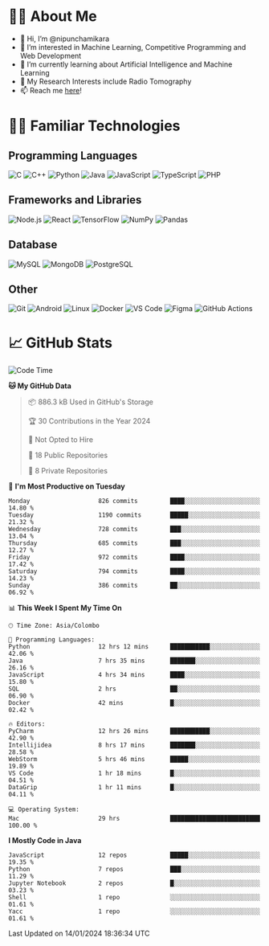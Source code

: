 # 🙋‍♂️ About Me
- 👋 Hi, I’m @nipunchamikara
- 👀 I’m interested in Machine Learning, Competitive Programming and Web Development
- 🌱 I’m currently learning about Artificial Intelligence and Machine Learning
- 📜 My Research Interests include Radio Tomography
- 📫 Reach me [here](mailto:nipunchamikara@yahoo.com)!

# 👨‍💻 Familiar Technologies

## Programming Languages
![C](https://img.icons8.com/color/48/000000/c-programming.png "C")
![C++](https://img.icons8.com/color/48/000000/c-plus-plus-logo.png "C++")
![Python](https://img.icons8.com/color/48/000000/python.png "Python")
![Java](https://img.icons8.com/color/48/000000/java-coffee-cup-logo.png "Java")
![JavaScript](https://img.icons8.com/color/48/000000/javascript.png "JavaScript")
![TypeScript](https://img.icons8.com/color/48/000000/typescript.png "TypeScript")
![PHP](https://img.icons8.com/officel/48/000000/php-logo.png "PHP")

## Frameworks and Libraries
![Node.js](https://img.icons8.com/color/48/000000/nodejs.png "Node.js")
![React](https://img.icons8.com/officel/48/000000/react.png "React")
![TensorFlow](https://img.icons8.com/color/48/000000/tensorflow.png "TensorFlow")
![NumPy](https://img.icons8.com/color/48/000000/numpy.png "NumPy")
![Pandas](https://img.icons8.com/color/48/000000/pandas.png "Pandas")

## Database
![MySQL](https://img.icons8.com/color/48/000000/mysql-logo.png "MySQL")
![MongoDB](https://img.icons8.com/color/48/000000/mongodb.png "MongoDB")
![PostgreSQL](https://img.icons8.com/color/48/000000/postgreesql.png "PostgreSQL")

## Other
![Git](https://img.icons8.com/color/48/000000/git.png "Git")
![Android](https://img.icons8.com/color/48/000000/android-os.png "Android")
![Linux](https://img.icons8.com/color/48/000000/linux.png "Linux")
![Docker](https://img.icons8.com/color/48/000000/docker.png "Docker")
![VS Code](https://img.icons8.com/color/48/000000/visual-studio-code-2019.png "VS Code")
![Figma](https://img.icons8.com/color/48/000000/figma.png "Figma")
![GitHub Actions](https://img.icons8.com/color/48/000000/github.png "GitHub Actions")

# 📈 GitHub Stats

<!--START_SECTION:waka-->
![Code Time](http://img.shields.io/badge/Code%20Time-361%20hrs%2012%20mins-blue)

**🐱 My GitHub Data** 

> 📦 886.3 kB Used in GitHub's Storage 
 > 
> 🏆 30 Contributions in the Year 2024
 > 
> 🚫 Not Opted to Hire
 > 
> 📜 18 Public Repositories 
 > 
> 🔑 8 Private Repositories 
 > 
📅 **I'm Most Productive on Tuesday** 

```text
Monday                   826 commits         ████░░░░░░░░░░░░░░░░░░░░░   14.80 % 
Tuesday                  1190 commits        █████░░░░░░░░░░░░░░░░░░░░   21.32 % 
Wednesday                728 commits         ███░░░░░░░░░░░░░░░░░░░░░░   13.04 % 
Thursday                 685 commits         ███░░░░░░░░░░░░░░░░░░░░░░   12.27 % 
Friday                   972 commits         ████░░░░░░░░░░░░░░░░░░░░░   17.42 % 
Saturday                 794 commits         ████░░░░░░░░░░░░░░░░░░░░░   14.23 % 
Sunday                   386 commits         ██░░░░░░░░░░░░░░░░░░░░░░░   06.92 % 
```


📊 **This Week I Spent My Time On** 

```text
🕑︎ Time Zone: Asia/Colombo

💬 Programming Languages: 
Python                   12 hrs 12 mins      ███████████░░░░░░░░░░░░░░   42.06 % 
Java                     7 hrs 35 mins       ███████░░░░░░░░░░░░░░░░░░   26.16 % 
JavaScript               4 hrs 34 mins       ████░░░░░░░░░░░░░░░░░░░░░   15.80 % 
SQL                      2 hrs               ██░░░░░░░░░░░░░░░░░░░░░░░   06.90 % 
Docker                   42 mins             █░░░░░░░░░░░░░░░░░░░░░░░░   02.42 % 

🔥 Editors: 
PyCharm                  12 hrs 26 mins      ███████████░░░░░░░░░░░░░░   42.90 % 
Intellijidea             8 hrs 17 mins       ███████░░░░░░░░░░░░░░░░░░   28.58 % 
WebStorm                 5 hrs 46 mins       █████░░░░░░░░░░░░░░░░░░░░   19.89 % 
VS Code                  1 hr 18 mins        █░░░░░░░░░░░░░░░░░░░░░░░░   04.51 % 
DataGrip                 1 hr 11 mins        █░░░░░░░░░░░░░░░░░░░░░░░░   04.11 % 

💻 Operating System: 
Mac                      29 hrs              █████████████████████████   100.00 % 
```

**I Mostly Code in Java** 

```text
JavaScript               12 repos            █████░░░░░░░░░░░░░░░░░░░░   19.35 % 
Python                   7 repos             ███░░░░░░░░░░░░░░░░░░░░░░   11.29 % 
Jupyter Notebook         2 repos             █░░░░░░░░░░░░░░░░░░░░░░░░   03.23 % 
Shell                    1 repo              ░░░░░░░░░░░░░░░░░░░░░░░░░   01.61 % 
Yacc                     1 repo              ░░░░░░░░░░░░░░░░░░░░░░░░░   01.61 % 
```




 Last Updated on 14/01/2024 18:36:34 UTC
<!--END_SECTION:waka-->

